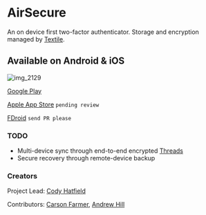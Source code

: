 # AirSecure

An on device first two-factor authenticator. Storage and encryption managed by [Textile](https://github.com/textileio/textile-go). 

## Available on Android & iOS

![img_2129](https://user-images.githubusercontent.com/370259/52906416-b471e100-3208-11e9-8058-6b628511bfaf.png)

[Google Play](https://play.google.com/store/apps/details?id=io.textile.airsecure)

[Apple App Store]() `pending review`

[FDroid]() `send PR please`


### TODO

- Multi-device sync through end-to-end encrypted [Threads](https://medium.com/textileio/wip-textile-threads-whitepaper-just-kidding-6ce3a6624338)
- Secure recovery through remote-device backup

### Creators

Project Lead: [Cody Hatfield](https://github.com/codynhat)

Contributors: [Carson Farmer](https://twitter.com/carsonfarmer), [Andrew Hill](https://twitter.com/andrewxhill)
